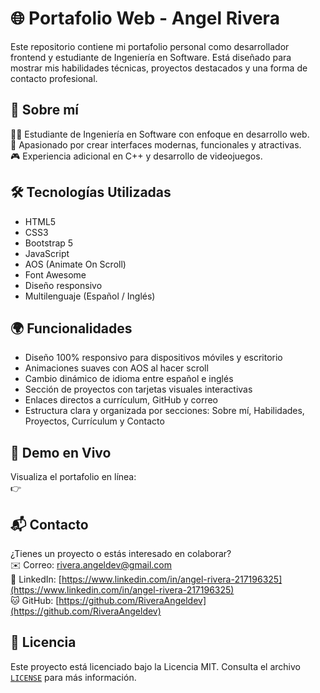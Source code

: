 # 🌐 Portafolio Web - Angel Rivera

Este repositorio contiene mi portafolio personal como desarrollador frontend y estudiante de Ingeniería en Software. Está diseñado para mostrar mis habilidades técnicas, proyectos destacados y una forma de contacto profesional.

## 🧠 Sobre mí

👨‍💻 Estudiante de Ingeniería en Software con enfoque en desarrollo web.  
🚀 Apasionado por crear interfaces modernas, funcionales y atractivas.  
🎮 Experiencia adicional en C++ y desarrollo de videojuegos.

## 🛠️ Tecnologías Utilizadas

- HTML5  
- CSS3  
- Bootstrap 5  
- JavaScript  
- AOS (Animate On Scroll)  
- Font Awesome  
- Diseño responsivo  
- Multilenguaje (Español / Inglés)

## 🌍 Funcionalidades

- Diseño 100% responsivo para dispositivos móviles y escritorio  
- Animaciones suaves con AOS al hacer scroll  
- Cambio dinámico de idioma entre español e inglés  
- Sección de proyectos con tarjetas visuales interactivas  
- Enlaces directos a currículum, GitHub y correo  
- Estructura clara y organizada por secciones: Sobre mí, Habilidades, Proyectos, Currículum y Contacto  

## 🔗 Demo en Vivo

Visualiza el portafolio en línea:  
👉 

## 📬 Contacto

¿Tienes un proyecto o estás interesado en colaborar?  
✉️ Correo: [rivera.angeldev@gmail.com](mailto:rivera.angeldev@gmail.com)  
💼 LinkedIn: [https://www.linkedin.com/in/angel-rivera-217196325](https://www.linkedin.com/in/angel-rivera-217196325)  
🐱 GitHub: [https://github.com/RiveraAngeldev](https://github.com/RiveraAngeldev) 

## 📄 Licencia

Este proyecto está licenciado bajo la Licencia MIT. Consulta el archivo [`LICENSE`](LICENSE) para más información.


